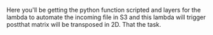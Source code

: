 Here you'll be getting the python function scripted and layers for the lambda to automate the incoming file in S3 and this lambda will trigger postthat matrix will be transposed in 2D.
That the task.
